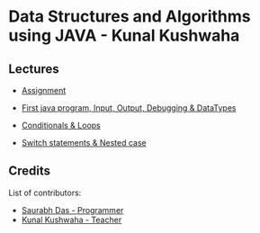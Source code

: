 
# Data Structures and Algorithms using JAVA - Kunal Kushwaha

## Lectures

- [Assignment](https://github.com/suman-saurabh-das/tutorial__dsa-java__kunal-kushwaha/tree/main/src/P00_Assignment)

- [First java program, Input, Output, Debugging & DataTypes](https://github.com/suman-saurabh-das/tutorial__dsa-java__kunal-kushwaha/tree/main/src/P01_Input_Output_Debugging_Datatypes)
- [Conditionals & Loops](https://github.com/suman-saurabh-das/tutorial__dsa-java__kunal-kushwaha/tree/main/src/P02_Conditionals_and_Loops)
- [Switch statements & Nested case]()

## Credits
List of contributors:
- [Saurabh Das - Programmer](dsumansaurabh@gmail.com)
- [Kunal Kushwaha - Teacher](https://www.youtube.com/playlist?list=PL9gnSGHSqcnr_DxHsP7AW9ftq0AtAyYqJ)
